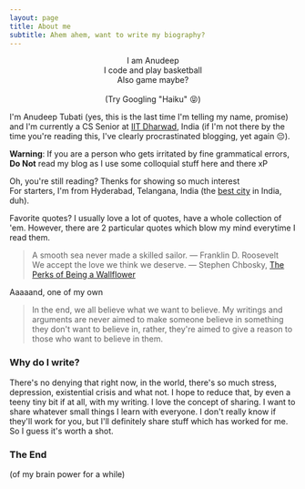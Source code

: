 ```yaml
---
layout: page
title: About me
subtitle: Ahem ahem, want to write my biography?
---
```

<p style="text-align: center;"> I am Anudeep <br> I code and play basketball <br> Also game maybe? <br> <br> (Try Googling "Haiku" &#128541;) </p>

I'm Anudeep Tubati (yes, this is the last time I'm telling my name, promise) and I'm currently a CS Senior at [IIT Dharwad](https://iitdh.ac.in/), India (if I'm not there by the time you're reading this, I've clearly procrastinated blogging, yet again &#128532;).

**Warning**: If you are a person who gets irritated by fine grammatical errors, **Do Not** read my blog as I use some colloquial stuff here and there xP

Oh, you're still reading? Thenks for showing so much interest\
For starters, I'm from Hyderabad, Telangana, India (the [best city](https://www.thehansindia.com/telangana/hyderabad-ranks-best-city-to-live-in-india-for-fifth-time-in-a-row-511940) in India, duh).

Favorite quotes? I usually love a lot of quotes, have a whole collection of 'em. However, there are 2 particular quotes which blow my mind everytime I read them.
> A smooth sea never made a skilled sailor. &mdash; Franklin D. Roosevelt\
> We accept the love we think we deserve. &mdash; Stephen Chbosky, [The Perks of Being a Wallflower](https://www.imdb.com/title/tt1659337/)

Aaaaand, one of my own
> In the end, we all believe what we want to believe. My writings and arguments are never aimed to make someone believe in something they don't want to believe in, rather, they're aimed to give a reason to those who want to believe in them.

### <a name="why-do-i-write">Why do I write? </a>
There's no denying that right now, in the world, there's so much stress, depression, existential crisis and what not. I hope to reduce that, by even a teeny tiny bit if at all, with my writing. I love the concept of sharing. I want to share whatever small things I learn with everyone. I don't really know if they'll work for you, but I'll definitely share stuff which has worked for me. So I guess it's worth a shot.

### The End
(of my brain power for a while)
